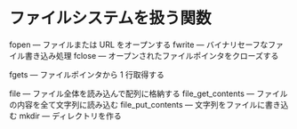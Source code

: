 # ファイルシステムを扱う関数
fopen — ファイルまたは URL をオープンする
fwrite — バイナリセーフなファイル書き込み処理
fclose — オープンされたファイルポインタをクローズする

fgets — ファイルポインタから 1 行取得する

file — ファイル全体を読み込んで配列に格納する
file_get_contents — ファイルの内容を全て文字列に読み込む
file_put_contents — 文字列をファイルに書き込む
mkdir — ディレクトリを作る

